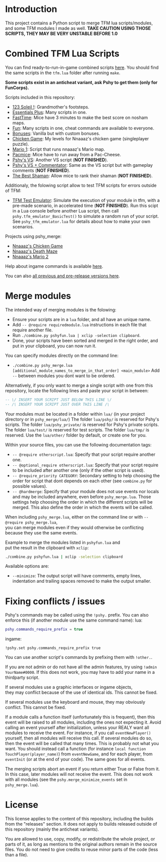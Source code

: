 # Introduction

This project contains a Python script to merge TFM lua scripts/modules,  
and some TFM modules I made as well.
**TAKE CAUTION USING THOSE SCRIPTS, THEY MAY BE VERY UNSTABLE BEFORE 1.0**



# Combined TFM Lua Scripts

You can find ready-to-run-in-game combined scripts [here](https://github.com/Pshy0/pshy_merge/releases/tag/latest).
You should find the same scripts in the `tfm.lua` folder after running `make`.

**Some scripts exist in an anticheat variant, ask Pshy to get them (only for FunCorps).**

Scripts included in this repository:
- [123 Soleil !](https://github.com/Pshy0/pshy_merge/releases/latest/download/pshy_123soleil.tfm.lua.txt): Grandmother's footsteps.
- [Essentials Plus](https://github.com/Pshy0/pshy_merge/releases/latest/download/pshy_essentials_plus.tfm.lua.txt): Many scripts in one.
- [FastTime](https://github.com/Pshy0/pshy_merge/releases/latest/download/pshy_fasttime.tfm.lua.txt): Mice have 3 minutes to make the best score on nosham maps.
- [Fun](https://github.com/Pshy0/pshy_merge/releases/latest/download/pshy_fun.tfm.lua.txt): Many scripts in one, cheat commands are available to everyone.
- [Bonuses](https://github.com/Pshy0/pshy_merge/releases/latest/download/pshy_mapdb_bonuses.tfm.lua.txt): Vanilla but with custom bonuses.
- [Chicken Game](https://github.com/Pshy0/pshy_merge/releases/latest/download/pshy_mapdb_chickengame.tfm.lua.txt): My levels for Nnaaaz's chicken game (singleplayer puzzle).
- [Mario 1](https://github.com/Pshy0/pshy_merge/releases/latest/download/pshy_mario.tfm.lua.txt): Script that runs nnaaaz's Mario map.
- [Pacmice](https://github.com/Pshy0/pshy_merge/releases/latest/download/pshy_pacmice.tfm.lua.txt): Mice have to run away from a Pac-Cheese.
- [Pshy's VS](https://github.com/Pshy0/pshy_merge/releases/latest/download/pshy_vs.tfm.lua.txt): Another VS script (**NOT FINISHED**).
- [Pshy's VS + Commentator](https://github.com/Pshy0/pshy_merge/releases/latest/download/pshy_vs_with_commentator.tfm.lua.txt): Same as the VS script but with gameplay comments (**NOT FINISHED**).
- [The Best Shaman](https://github.com/Pshy0/pshy_merge/releases/latest/download/pshy_thebestshaman.tfm.lua.txt): Allow mice to rank their shaman (**NOT FINISHED**).

Additionaly, the folowing script allow to test TFM scripts for errors outside of TFM:
- [TFM Test Emulator](https://github.com/Pshy0/pshy_merge/releases/latest/download/pshy_vs.tfm.lua.txt): Simulate the execution of your module in tfm, with a pre-made scenario, in accelerated time (**NOT FINISHED**).
Run this scipt in a Lua console before another Lua script, then call `pshy.tfm_emulator_BasicTest()` to simulate a random run of your script.
See `pshy_tfm_emulator.lua` for details about how to make your own scenarios.

Projects using pshy_merge:
- [Nnaaaz's Chicken Game](https://pastebin.com/Zqgc4BXh)
- [Nnaaaz's Death Maze](https://github.com/nnaaaz/DeathMaze)
- [Nnaaaz's Mario 2](https://github.com/nnaaaz/Mario_TFM)

Help about ingame commands is available [here](./HELP.md).

You can also [all previous and pre-release versions here](https://github.com/Pshy0/pshy_merge/releases).



# Merge modules

The intended way of merging modules is the folowing:
- Ensure your scripts are in a `lua` folder, and all have an unique name.
- Add `-- @require requiredmodule.lua` instructions in each file that require another file.
- Run `./combine.py pshyfun.lua | xclip -selection clipboard`.
- Done, your scripts have been sorted and merged in the right order, and put in your clipboard, you can now run it.

You can specify modules directly on the command line:
- `./combine.py pshy_merge.lua [additional_module_names_to_merge_in_that_order] <main_module>`
Add `--` between modules you dont want to be ordered.

Alternatively, if you only want to merge a single script with one from this repository, locate the following lines and paste your script in between:
```lua
-- \/ INSERT YOUR SCRIPT JUST BELOW THIS LINE \/
-- /\ INSERT YOUR SCRIPT JUST OVER THIS LINE /\
```

Your modules must be located in a folder within `lua/` (in your project directory or in `pshy_merge/lua/`)
The folder `lua/pshy/` is reserved for Pshy's scripts.
The folder `lua/pshy_private/` is reserved for Pshy's private scripts.
The folder `lua/test/` is reserved for test scripts.
The folder `lua/tmp/` is reserved.
Use the `lua/other/` folder by default, or create one for you.

Within your source files, you can use the following documentation tags:
- `-- @require otherscript.lua`: Specify that your script require another one.
- `-- @optional_require otherscript.lua`: Specify that your script require to be included after another one (only if the other script is used).
- `-- @require_priority CATEGORY`: Secondary setting to help choosing the order for script that dont depends on each other (see `combine.py` for possible values).
- `-- @hardmerge`: Specify that your module does not use events nor locals and may be included anywhere, even before `pshy_merge.lua`.
Those settings help choosing the order in which the different scripts will be merged.
This also define the order in which the events will be called.

When including `pshy_merge.lua`, either on the command line or with `-- @require pshy_merge.lua`,  
you can merge modules even if they would otherwise be conflicting because they use the same events.

Example to merge the modules listed in `pshyfun.lua` and  
put the result in the clipboard with `xclip`:
```bash
./combine.py pshyfun.lua | xclip -selection clipboard
```

Available options are:
 - `--minimize`: The output script will have comments, empty lines, indentation and trailing spaces removed to make the output smaller.



# Fixing conflicts / issues

Pshy's commands may be called using the `!pshy.` prefix. You can also enforce this (if another module use the same command name):
lua:
```lua
pshy.commands_require_prefix = true
```
ingame:
```
!pshy.set pshy.commands_require_prefix true
```
You can use another script's commands by prefixing them with `!other.`.

If you are not admin or do not have all the admin features, try using `!admin YourName#0000`.
If this does not work, you may have to add your name in a thirdparty script.

If several modules use a graphic interfaces or ingame objects,  
they may conflict because of the use of identical ids.
This cannot be fixed.

If several modules use the keyboard and mouse, they may obviously conflict.
This cannot be fixed.

If a module calls a function itself (unfortunately this is frequent), then this event will be raised to all modules, including the ones not expecting it.
Avoid calling an event yourself after initialization, unless your REALY want all modules to receive the event.
For instance, if you call `eventNewPlayer()` yourself, then all modules will receive this call.
If several modules do so, then the event will be called that many times.
This is probably not what you want.
You should instead call a function (for instance `local function TouchPlayer(player_name)`) from `eventNewGame`, and for each player, from `eventInit` (or at the end of your code).
The same goes for all events.

The merging scripts abort an event if you return either True or False from it.
In this case, later modules will not receive the event.
This does not work with all modules (see the `pshy.merge_minimize_events` set in `pshy_merge.lua`).



# License

This license applies to the content of this repository, including the builds from the "releases" section.
It does not apply to builds released outside of this repository (mainly the anticheat variants).

You are allowed to use, copy, modify, or redistribute the whole project, or parts of it, as long as mentions to the original authors remain in the source files.
You do not need to give credits to reuse minor parts of the code (less than a file).
